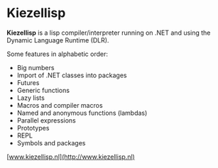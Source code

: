 # Kiezellisp

**Kiezellisp** is a lisp compiler/interpreter running on .NET and using the
Dynamic Language Runtime (DLR).

Some features in alphabetic order:

+   Big numbers
+   Import of .NET classes into packages
+   Futures
+   Generic functions
+   Lazy lists
+   Macros and compiler macros
+   Named and anonymous functions (lambdas)
+   Parallel expressions
+   Prototypes
+   REPL
+   Symbols and packages

[www.kiezellisp.nl](http://www.kiezellisp.nl)
